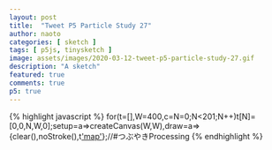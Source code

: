 ```yaml
---
layout: post
title:  "Tweet P5 Particle Study 27"
author: naoto
categories: [ sketch ]
tags: [ p5js, tinysketch ]
image: assets/images/2020-03-12-tweet-p5-particle-study-27.gif
description: "A sketch"
featured: true
comments: true
p5: true
---
```


<div id = "p5sketch">
  <!-- p5 instance will be created here -->
</div>

{% highlight javascript %}
for(t=[],W=400,c=N=0;N<201;N++)t[N]=[0,0,N,W,0];setup=a=>createCanvas(W,W),draw=a=>{clear(),noStroke(),t['map']((a,r)=>{c++,b=t[c%N],a[0]+=cos(a[4]),a[2]+=sin(a[4]),a[1]=atan2(b[0],b[2])*mag(b[0],b[2]),a[4]=floor(b[1])/8,fill(a),circle(a[0]+N,a[2],a[1]/4)})};//#つぶやきProcessing
{% endhighlight %}

<script>
// Naoto Hieda
// https://creativecommons.org/licenses/by-sa/3.0/
for(t=[],W=400,c=N=0;N<201;N++)t[N]=[0,0,N,W,0];setup=a=>createCanvas(W,W).parent('p5sketch'),draw=a=>{clear(),noStroke(),t['map']((a,r)=>{c++,b=t[c%N],a[0]+=cos(a[4]),a[2]+=sin(a[4]),a[1]=atan2(b[0],b[2])*mag(b[0],b[2]),a[4]=floor(b[1])/8,fill(a),circle(a[0]+N,a[2],a[1]/4)})};//#つぶやきProcessing
</script>
